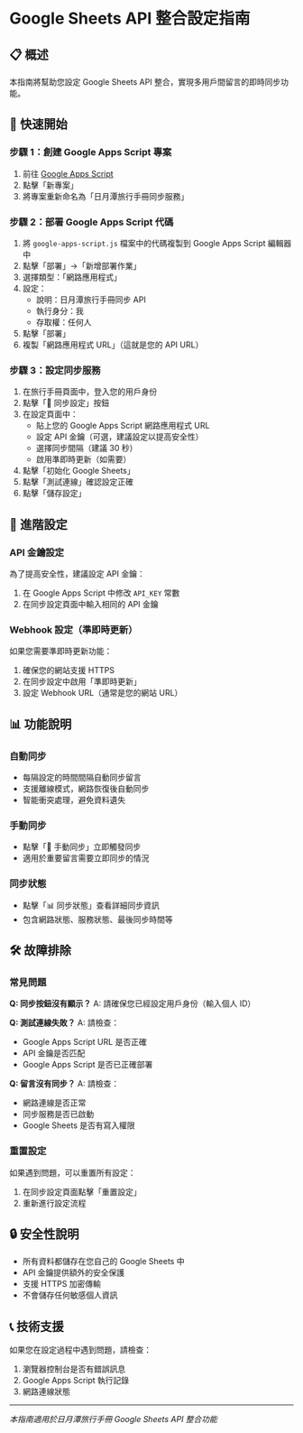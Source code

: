 # Google Sheets API 整合設定指南

## 📋 概述

本指南將幫助您設定 Google Sheets API 整合，實現多用戶間留言的即時同步功能。

## 🚀 快速開始

### 步驟 1：創建 Google Apps Script 專案

1. 前往 [Google Apps Script](https://script.google.com/)
2. 點擊「新專案」
3. 將專案重新命名為「日月潭旅行手冊同步服務」

### 步驟 2：部署 Google Apps Script 代碼

1. 將 `google-apps-script.js` 檔案中的代碼複製到 Google Apps Script 編輯器中
2. 點擊「部署」→「新增部署作業」
3. 選擇類型：「網路應用程式」
4. 設定：
   - 說明：日月潭旅行手冊同步 API
   - 執行身分：我
   - 存取權：任何人
5. 點擊「部署」
6. 複製「網路應用程式 URL」（這就是您的 API URL）

### 步驟 3：設定同步服務

1. 在旅行手冊頁面中，登入您的用戶身份
2. 點擊「🔄 同步設定」按鈕
3. 在設定頁面中：
   - 貼上您的 Google Apps Script 網路應用程式 URL
   - 設定 API 金鑰（可選，建議設定以提高安全性）
   - 選擇同步間隔（建議 30 秒）
   - 啟用準即時更新（如需要）
4. 點擊「初始化 Google Sheets」
5. 點擊「測試連線」確認設定正確
6. 點擊「儲存設定」

## 🔧 進階設定

### API 金鑰設定

為了提高安全性，建議設定 API 金鑰：

1. 在 Google Apps Script 中修改 `API_KEY` 常數
2. 在同步設定頁面中輸入相同的 API 金鑰

### Webhook 設定（準即時更新）

如果您需要準即時更新功能：

1. 確保您的網站支援 HTTPS
2. 在同步設定中啟用「準即時更新」
3. 設定 Webhook URL（通常是您的網站 URL）

## 📊 功能說明

### 自動同步
- 每隔設定的時間間隔自動同步留言
- 支援離線模式，網路恢復後自動同步
- 智能衝突處理，避免資料遺失

### 手動同步
- 點擊「🔄 手動同步」立即觸發同步
- 適用於重要留言需要立即同步的情況

### 同步狀態
- 點擊「📊 同步狀態」查看詳細同步資訊
- 包含網路狀態、服務狀態、最後同步時間等

## 🛠️ 故障排除

### 常見問題

**Q: 同步按鈕沒有顯示？**
A: 請確保您已經設定用戶身份（輸入個人 ID）

**Q: 測試連線失敗？**
A: 請檢查：
- Google Apps Script URL 是否正確
- API 金鑰是否匹配
- Google Apps Script 是否已正確部署

**Q: 留言沒有同步？**
A: 請檢查：
- 網路連線是否正常
- 同步服務是否已啟動
- Google Sheets 是否有寫入權限

### 重置設定

如果遇到問題，可以重置所有設定：

1. 在同步設定頁面點擊「重置設定」
2. 重新進行設定流程

## 🔒 安全性說明

- 所有資料都儲存在您自己的 Google Sheets 中
- API 金鑰提供額外的安全保護
- 支援 HTTPS 加密傳輸
- 不會儲存任何敏感個人資訊

## 📞 技術支援

如果您在設定過程中遇到問題，請檢查：

1. 瀏覽器控制台是否有錯誤訊息
2. Google Apps Script 執行記錄
3. 網路連線狀態

---

*本指南適用於日月潭旅行手冊 Google Sheets API 整合功能*